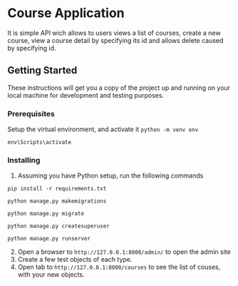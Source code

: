 # Course Application
It is simple API wich allows to users views a list of courses, create a new course, view a course detail by specifying its id and allows delete caused by specifying id.

## Getting Started
These instructions will get you a copy of the project up and running on your local machine for development and testing purposes.

### Prerequisites
Setup the virtual environment, and activate it
`python -m venv env`

`env\Scripts\activate`

### Installing
1. Assuming you have Python setup, run the following commands

`pip install -r requirements.txt`

`python manage.py makemigrations`

`python manage.py migrate`

`python manage.py createsuperuser`

`python manage.py runserver`

2. Open a browser to `http://127.0.0.1:8000/admin/` to open the admin site
3. Create a few test objects of each type.
4. Open tab to `http://127.0.0.1:8000/courses` to see the list of couses, with your new objects.
